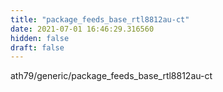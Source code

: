```yaml
---
title: "package_feeds_base_rtl8812au-ct"
date: 2021-07-01 16:46:29.316560
hidden: false
draft: false
---
```


ath79/generic/package_feeds_base_rtl8812au-ct

